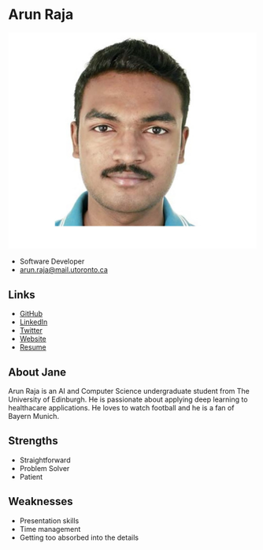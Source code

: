 # Arun Raja

![Arun Raja Profile](./photo.jpg)

- Software Developer
- arun.raja@mail.utoronto.ca

## Links

- [GitHub](https://github.com/deeplearner2019)
- [LinkedIn](https://www.linkedin.com/in/arun-raja-569502148/)
- [Twitter](#)
- [Website](#)
- [Resume](#)

## About Jane

Arun Raja is an AI and Computer Science undergraduate student from The University of Edinburgh. He is passionate about applying deep learning to healthacare applications. He loves to watch football and he is a fan of Bayern Munich.

## Strengths

- Straightforward
- Problem Solver
- Patient

## Weaknesses

- Presentation skills
- Time management
- Getting too absorbed into the details
